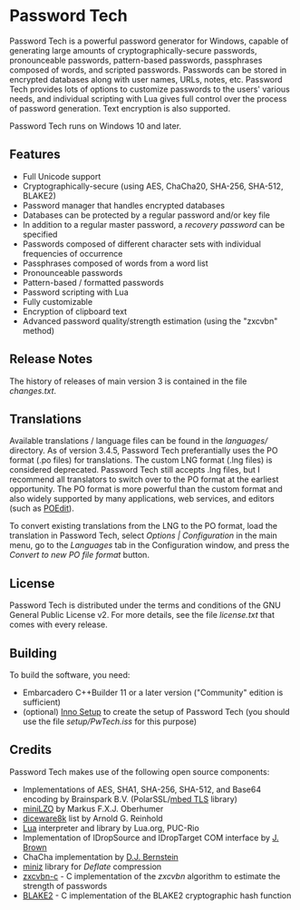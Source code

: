 # Password Tech
Password Tech is a powerful password generator for Windows, capable of generating large amounts of cryptographically-secure passwords, pronounceable passwords, pattern-based passwords, passphrases composed of words, and scripted passwords. Passwords can be stored in encrypted databases along with user names, URLs, notes, etc. Password Tech provides lots of options to customize passwords to the users' various needs, and individual scripting with Lua gives full control over the process of password generation. Text encryption is also supported.

Password Tech runs on Windows 10 and later.

## Features

- Full Unicode support
- Cryptographically-secure (using AES, ChaCha20, SHA-256, SHA-512, BLAKE2)
- Password manager that handles encrypted databases
- Databases can be protected by a regular password and/or key file
- In addition to a regular master password, a *recovery password* can be specified
- Passwords composed of different character sets with individual frequencies of occurrence
- Passphrases composed of words from a word list
- Pronounceable passwords
- Pattern-based / formatted passwords
- Password scripting with Lua
- Fully customizable
- Encryption of clipboard text
- Advanced password quality/strength estimation (using the "zxcvbn" method)

## Release Notes

The history of releases of main version 3 is contained in the file *changes.txt*.

## Translations

Available translations / language files can be found in the *languages/* directory. As of version 3.4.5, Password Tech preferantially uses the PO format (.po files) for translations. The custom LNG format (.lng files) is considered deprecated. Password Tech still accepts .lng files, but I recommend all translators to switch over to the PO format at the earliest opportunity. The PO format is more powerful than the custom format and also widely supported by many applications, web services, and editors (such as [POEdit](https://poedit.net)).

To convert existing translations from the LNG to the PO format, load the translation in Password Tech, select *Options | Configuration* in the main menu, go to the *Languages* tab in the Configuration window, and press the *Convert to new PO file format* button.

## License

Password Tech is distributed under the terms and conditions of the GNU General Public License v2. For more details, see the file *license.txt* that comes with every release.

## Building

To build the software, you need:

- Embarcadero C++Builder 11 or a later version ("Community" edition is sufficient)
- (optional) [Inno Setup](https://jrsoftware.org/isinfo.php) to create the setup of Password Tech (you should use the file *setup/PwTech.iss* for this purpose)

## Credits

Password Tech makes use of the following open source components:
  
- Implementations of AES, SHA1, SHA-256, SHA-512, and Base64 encoding by Brainspark B.V. (PolarSSL/[mbed TLS](https://tls.mbed.org/) library)
- [miniLZO](https://www.lzop.org/) by Markus F.X.J. Oberhumer
- [diceware8k](http://www.diceware.com) list by Arnold G. Reinhold
- [Lua](https://www.lua.org/) interpreter and library by Lua.org, PUC-Rio
- Implementation of IDropSource and IDropTarget COM interface by [J. Brown](www.catch22.net)
- ChaCha implementation by [D.J. Bernstein](https://cr.yp.to/djb.html)
- [miniz](https://github.com/richgel999/miniz) library for *Deflate* compression
- [zxcvbn-c](https://github.com/tsyrogit/zxcvbn-c) - C implementation of the *zxcvbn* algorithm to estimate the strength of passwords
- [BLAKE2](https://github.com/BLAKE2/BLAKE2) - C implementation of the BLAKE2 cryptographic hash function

